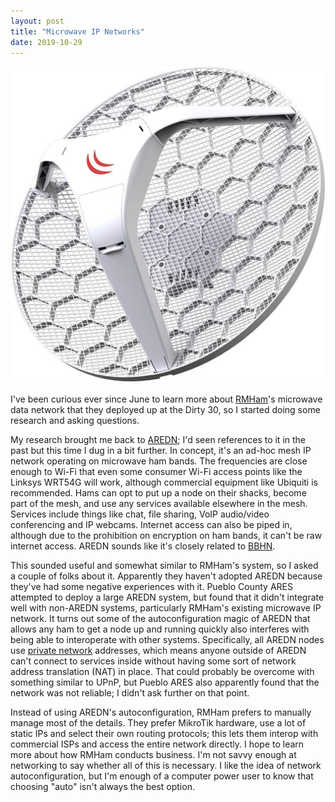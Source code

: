 ```yaml
---
layout: post
title: "Microwave IP Networks"
date: 2019-10-29
---
```


![MikroTik LHG](/assets/mikrotik-lhg.jpg)

I've been curious ever since June to learn more about [RMHam](https://www.rmham.org/)'s microwave
data network that they deployed up at the Dirty 30, so I started doing some research and asking
questions.

My research brought me back to [AREDN](https://www.arednmesh.org/); I'd seen references to it in the
past but this time I dug in a bit further. In concept, it's an ad-hoc mesh IP network operating on
microwave ham bands. The frequencies are close enough to Wi-Fi that even some consumer Wi-Fi access
points like the Linksys WRT54G will work, although commercial equipment like Ubiquiti is
recommended. Hams can opt to put up a node on their shacks, become part of the mesh, and use any
services available elsewhere in the mesh. Services include things like chat, file sharing, VoIP
audio/video conferencing and IP webcams. Internet access can also be piped in, although due to the
prohibition on encryption on ham bands, it can't be raw internet access. AREDN sounds like it's
closely related to [BBHN](http://www.broadband-hamnet.org/).

This sounded useful and somewhat similar to RMHam's system, so I asked a couple of folks about it.
Apparently they haven't adopted AREDN because they've had some negative experiences with it. Pueblo
County ARES attempted to deploy a large AREDN system, but found that it didn't integrate well with
non-AREDN systems, particularly RMHam's existing microwave IP network. It turns out some of the
autoconfiguration magic of AREDN that allows any ham to get a node up and running quickly also
interferes with being able to interoperate with other systems. Specifically, all AREDN nodes use
[private network](https://en.wikipedia.org/wiki/Private_network) addresses, which means anyone
outside of AREDN can't connect to services inside without having some sort of network address
translation (NAT) in place. That could probably be overcome with something similar to UPnP, but
Pueblo ARES also apparently found that the network was not reliable; I didn't ask further on that
point.

Instead of using AREDN's autoconfiguration, RMHam prefers to manually manage most of the details.
They prefer MikroTik hardware, use a lot of static IPs and select their own routing protocols; this
lets them interop with commercial ISPs and access the entire network directly. I hope to learn more
about how RMHam conducts business. I'm not savvy enough at networking to say whether all of this is
necessary. I like the idea of network autoconfiguration, but I'm enough of a computer power user to
know that choosing "auto" isn't always the best option.
